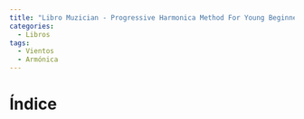 ```yaml
---
title: "Libro Muzician - Progressive Harmonica Method For Young Beginners"
categories:
  - Libros
tags:
  - Vientos
  - Armónica
---
```


# Índice
